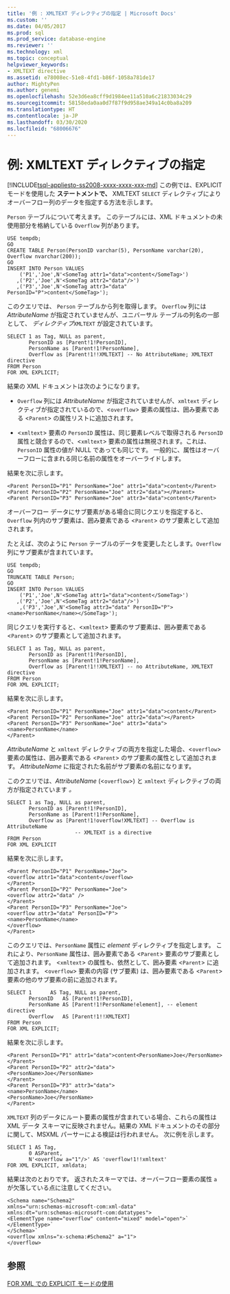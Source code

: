 ```yaml
---
title: '例 : XMLTEXT ディレクティブの指定 | Microsoft Docs'
ms.custom: ''
ms.date: 04/05/2017
ms.prod: sql
ms.prod_service: database-engine
ms.reviewer: ''
ms.technology: xml
ms.topic: conceptual
helpviewer_keywords:
- XMLTEXT directive
ms.assetid: e78008ec-51e8-4fd1-b86f-1058a781de17
author: MightyPen
ms.author: genemi
ms.openlocfilehash: 52e3d6ea8cff9d1984ee11a510a6c21833034c29
ms.sourcegitcommit: 58158eda0aa0d7f87f9d958ae349a14c0ba8a209
ms.translationtype: HT
ms.contentlocale: ja-JP
ms.lasthandoff: 03/30/2020
ms.locfileid: "68006676"
---
```

# <a name="example-specifying-the-xmltext-directive"></a>例: XMLTEXT ディレクティブの指定
[!INCLUDE[tsql-appliesto-ss2008-xxxx-xxxx-xxx-md](../../includes/tsql-appliesto-ss2008-xxxx-xxxx-xxx-md.md)]
  この例では、EXPLICIT モードを使用した **ステートメントで、** XMLTEXT `SELECT` ディレクティブによりオーバーフロー列のデータを指定する方法を示します。  
  
 `Person` テーブルについて考えます。 このテーブルには、XML ドキュメントの未使用部分を格納している `Overflow` 列があります。  
  
```  
USE tempdb;  
GO  
CREATE TABLE Person(PersonID varchar(5), PersonName varchar(20), Overflow nvarchar(200));  
GO  
INSERT INTO Person VALUES   
    ('P1','Joe',N'<SomeTag attr1="data">content</SomeTag>')  
   ,('P2','Joe',N'<SomeTag attr2="data"/>')  
   ,('P3','Joe',N'<SomeTag attr3="data" PersonID="P">content</SomeTag>');  
```  
  
 このクエリでは、 `Person` テーブルから列を取得します。 `Overflow` 列には *AttributeName* が指定されていませんが、ユニバーサル テーブルの列名の一部として、  *ディレクティブ*`XMLTEXT` が設定されています。  
  
```  
SELECT 1 as Tag, NULL as parent,  
       PersonID as [Parent!1!PersonID],  
       PersonName as [Parent!1!PersonName],  
       Overflow as [Parent!1!!XMLTEXT] -- No AttributeName; XMLTEXT directive  
FROM Person  
FOR XML EXPLICIT;  
```  
  
 結果の XML ドキュメントは次のようになります。  
  
-   `Overflow` 列には *AttributeName* が指定されていませんが、`xmltext` ディレクティブが指定されているので、<`overflow`> 要素の属性は、囲み要素である <`Parent`> の属性リストに追加されます。  
  
-   <`xmltext`> 要素の `PersonID` 属性は、同じ要素レベルで取得される `PersonID` 属性と競合するので、<`xmltext`> 要素の属性は無視されます。これは、`PersonID` 属性の値が NULL であっても同じです。 一般的に、属性はオーバーフローに含まれる同じ名前の属性をオーバーライドします。  
  
 結果を次に示します。  
  
 ```   
 <Parent PersonID="P1" PersonName="Joe" attr1="data">content</Parent>  
 <Parent PersonID="P2" PersonName="Joe" attr2="data"></Parent>  
 <Parent PersonID="P3" PersonName="Joe" attr3="data">content</Parent>
 ```  
  
 オーバーフロー データにサブ要素がある場合に同じクエリを指定すると、`Overflow` 列内のサブ要素は、囲み要素である <`Parent`> のサブ要素として追加されます。  
  
 たとえば、次のように `Person` テーブルのデータを変更したとします。`Overflow` 列にサブ要素が含まれています。  
  
```  
USE tempdb;  
GO  
TRUNCATE TABLE Person;  
GO  
INSERT INTO Person VALUES   
    ('P1','Joe',N'<SomeTag attr1="data">content</SomeTag>')  
   ,('P2','Joe',N'<SomeTag attr2="data"/>')  
    ,('P3','Joe',N'<SomeTag attr3="data" PersonID="P"><name>PersonName</name></SomeTag>');  
```  
  
 同じクエリを実行すると、<`xmltext`> 要素のサブ要素は、囲み要素である <`Parent`> のサブ要素として追加されます。  
  
```  
SELECT 1 as Tag, NULL as parent,  
       PersonID as [Parent!1!PersonID],  
       PersonName as [Parent!1!PersonName],  
       Overflow as [Parent!1!!XMLTEXT] -- no AttributeName, XMLTEXT directive  
FROM Person  
FOR XML EXPLICIT;  
```  
  
 結果を次に示します。  
  
 ```   
 <Parent PersonID="P1" PersonName="Joe" attr1="data">content</Parent>  
 <Parent PersonID="P2" PersonName="Joe" attr2="data"></Parent>  
 <Parent PersonID="P3" PersonName="Joe" attr3="data">  
 <name>PersonName</name>  
 </Parent>
 ```  
  
 *AttributeName* と `xmltext` ディレクティブの両方を指定した場合、<`overflow`> 要素の属性は、囲み要素である <`Parent`> のサブ要素の属性として追加されます。 *AttributeName* に指定された名前がサブ要素の名前になります。  
  
 このクエリでは、*AttributeName* (<`overflow`>) と `xmltext` ディレクティブの両方が指定されています *。*  
  
```  
SELECT 1 as Tag, NULL as parent,  
       PersonID as [Parent!1!PersonID],  
       PersonName as [Parent!1!PersonName],  
       Overflow as [Parent!1!overflow!XMLTEXT] -- Overflow is AttributeName  
                      -- XMLTEXT is a directive  
FROM Person  
FOR XML EXPLICIT  
```  
  
 結果を次に示します。  
  
 ```   
 <Parent PersonID="P1" PersonName="Joe">  
 <overflow attr1="data">content</overflow>  
 </Parent>  
 <Parent PersonID="P2" PersonName="Joe">  
 <overflow attr2="data" />  
 </Parent>  
 <Parent PersonID="P3" PersonName="Joe">  
 <overflow attr3="data" PersonID="P">  
 <name>PersonName</name>  
 </overflow>  
 </Parent>
 ```  
  
 このクエリでは、`PersonName` 属性に *element* ディレクティブを指定します。 これにより、`PersonName` 属性は、囲み要素である <`Parent`> 要素のサブ要素として追加されます。 <`xmltext`> の属性も、依然として、囲み要素 <`Parent`> に追加されます。 <`overflow`> 要素の内容 (サブ要素) は、囲み要素である <`Parent`> 要素の他のサブ要素の前に追加されます。  
  
```  
SELECT 1      AS Tag, NULL as parent,  
       PersonID   AS [Parent!1!PersonID],  
       PersonName AS [Parent!1!PersonName!element], -- element directive  
       Overflow   AS [Parent!1!!XMLTEXT]  
FROM Person  
FOR XML EXPLICIT;  
```  
  
 結果を次に示します。  
  
 ```   
 <Parent PersonID="P1" attr1="data">content<PersonName>Joe</PersonName>  
 </Parent>  
 <Parent PersonID="P2" attr2="data">  
 <PersonName>Joe</PersonName>  
 </Parent>  
 <Parent PersonID="P3" attr3="data">  
 <name>PersonName</name>  
 <PersonName>Joe</PersonName>  
 </Parent>
 ```  
  
 `XMLTEXT` 列のデータにルート要素の属性が含まれている場合、これらの属性は XML データ スキーマに反映されません。結果の XML ドキュメントのその部分に関して、MSXML パーサーによる検証は行われません。 次に例を示します。  
  
```  
SELECT 1 AS Tag,  
       0 ASParent,  
       N'<overflow a="1"/>' AS 'overflow!1!!xmltext'  
FOR XML EXPLICIT, xmldata;  
```  
  
 結果は次のとおりです。 返されたスキーマでは、オーバーフロー要素の属性 `a` が欠落している点に注意してください。  
  
 ```   
 <Schema name="Schema2"  
 xmlns="urn:schemas-microsoft-com:xml-data"  
 xmlns:dt="urn:schemas-microsoft-com:datatypes">  
 <ElementType name="overflow" content="mixed" model="open">`  
 </ElementType>`  
 </Schema>`  
 <overflow xmlns="x-schema:#Schema2" a="1">  
 </overflow>
 ```  
  
## <a name="see-also"></a>参照  
 [FOR XML での EXPLICIT モードの使用](../../relational-databases/xml/use-explicit-mode-with-for-xml.md)  
  
  
